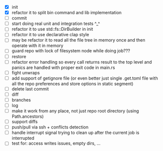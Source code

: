- [X] init
- [X] refactor it to split bin command and lib implementation
- [ ] commit
- [ ] start doing real unit and integration tests ^_^
- [ ] refactor it to use std::fs::DirBuilder in init
- [ ] refactor it to use declarative clap style
- [ ] may be refactor it to read all the file tree in memory once and then operate with it in memory
- [ ] guard repo with lock of filesystem node while doing job???
- [ ] restore
- [ ] refactor error handling so every call returns result to the top level and panics are handled with proper exit code in main.rs
- [ ] fight unwraps
- [ ] add support of getignore file (or even better just single .get.toml file with all the repo preferences and store options in static segment)
- [ ] delete last commit
- [ ] diff
- [ ] branches
- [ ] log
- [ ] make it work from any place, not just repo root directory (using Path.ancestors)
- [ ] support diffs
- [ ] push/pull via ssh + conflicts detection
- [ ] handle interrupt signal trying to clean up after the current job is interrupted
- [ ] test for: access writes issues, empty dirs, ...
